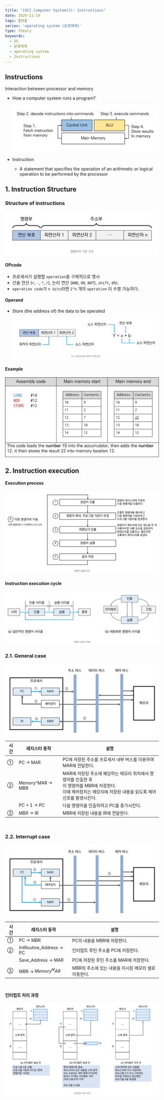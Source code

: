 ```yaml
---
title: "[OS] Computer System(2): Instructions"
date: 2020-11-19
tags: [OS]
series: 'operating system (운영체제)'
type: theory
keywords:
  - OS
  - 운영체제
  - operating system
  - Instructions
---
```


## Instructions

Interaction between processor and memory

- How a computer system runs a program?

  <img src="1.png" alt="img" style="zoom: 50%;" />

- Instruction

  - A statement that specifies the operation of an arithmetic or logical operation to be performed by the processor



## 1. Instruction Structure

### Structure of instructions

<img src="2.png" alt="img" style="zoom: 50%;" />

<br>

#### OPcode

- 프로세서가 실행할 `operation`을 구체적으로 명시
- 산술 연산 (`+`, `-`, `*`, `/`), 논리 연산 (`AND`, `OR`, `NOT`), `shift`, etc.
- `operation code`가 `n bits`라면 `2^n` 개의 `operation` 이 수행 가능하다.



#### Operand

- Store (the address of) the data to be operated

  <img src="3.png" alt="img" style="zoom: 50%;" />



#### Example

<img src="4.png" alt="img" style="zoom: 50%;" />





## 2. Instruction execution



#### Execution process

<img src="5.png" alt="img" style="zoom: 50%;" />



#### Instruction execution cycle

<img src="6.png" alt="img" style="zoom:50%;" />



### 2.1. General case

<img src="7.png" alt="image" style="zoom:67%;" />


| 시간 | 레지스터 동작    | 설명                                                         |
| ---- | ---------------- | ------------------------------------------------------------ |
| ①    | PC → MAR         | PC에 저장된 주소를 프로세서 내부 버스를 이용하여 MAR에 전달한다. |
| ②    | Memory^MAR → MBR | MAR에 저장된 주소에 해당하는 메모리 위치에서 명령어를 인출한 후 <br>이 명령어를 MBR에 저장한다. <br/> 이때 제어장치는 메모리에 저장된 내용을 읽도록 제어 신호를 발생시킨다. |
|      | PC + 1 → PC      | 다음 명령어를 인출하려고 PC를 증가시킨다.                    |
| ③    | MBR → IR         | MBR에 저장된 내용을 IR에 전달한다.                           |

<br>

### 2.2. Interrupt case

<img src="8.png" alt="image" style="zoom:67%;" />

| 시간 | 레지스터 동작           | 설명                                                  |
| ---- | ----------------------- | ----------------------------------------------------- |
| ①    | PC → MBR                | PC의 내용을 MBR에 저장한다.                           |
| ②    | IntRoutine_Address → PC | 인터럽트 루틴 주소를 PC에 저장한다.                   |
|      | Save_Address → MAR      | PC에 저장된 루틴 주소를 MAR에 저장한다.               |
| ③    | MBR → $Memory^MAR$      | MBR의 주소에 있는 내용을 지시된 메모리 셀로 이동한다. |

<br>

**인터럽트 처리 과정**

<img src="9.png" alt="image" style="zoom: 67%;" />



